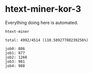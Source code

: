 # htext-miner-kor-3

Everything doing here is automated.

```
htext-miner

total: 4992/4514 (110.58927780239256%)

job0: 886
job1: 877
job2: 1260
job3: 981
job4: 988
```